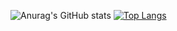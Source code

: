 <!-- GitHub Readme Stats -->
![Anurag's GitHub stats](https://github-readme-stats.vercel.app/api?username=suke0828&count_private=true&show_icons=true)
[![Top Langs](https://github-readme-stats.vercel.app/api/top-langs/?username=suke0828)](https://github.com/anuraghazra/github-readme-stats)
